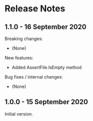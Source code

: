 # Release Notes

## 1.1.0 - 16 September 2020

Breaking changes:
- (None)

New features:
- Added AssertFile.IsEmpty method

Bug fixes / internal changes:
- (None)

## 1.0.0 - 15 September 2020

Initial version.
